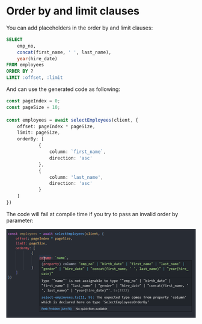 # Order by and limit clauses

You can add placeholders in the order by and limit clauses:

```sql
SELECT 
    emp_no, 
    concat(first_name, ' ', last_name), 
    year(hire_date) 
FROM employees
ORDER BY ?
LIMIT :offset, :limit

```

And can use the generated code as following:

```typescript
const pageIndex = 0;
const pageSize = 10;

const employees = await selectEmployees(client, {
    offset: pageIndex * pageSize,
    limit: pageSize,
    orderBy: [
            {
                column: `first_name`,
                direction: 'asc'
            },
            {
                column: 'last_name',
                direction: 'asc'
            }
    ]
})
```
The code will fail at compile time if you try to pass an invalid order by parameter:

![Error in order by parameter](orderby_error.png)